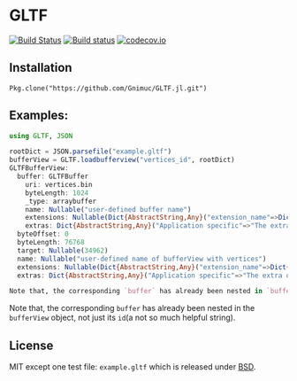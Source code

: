 # GLTF

[![Build Status](https://travis-ci.org/Gnimuc/GLTF.jl.svg?branch=master)](https://travis-ci.org/Gnimuc/GLTF.jl)
[![Build status](https://ci.appveyor.com/api/projects/status/3f32qqywxtcghh2f?svg=true)](https://ci.appveyor.com/project/Gnimuc/gltf-jl)
[![codecov.io](https://codecov.io/github/Gnimuc/GLTF.jl/coverage.svg?branch=master)](https://codecov.io/github/Gnimuc/GLTF.jl?branch=master)

## Installation
`Pkg.clone("https://github.com/Gnimuc/GLTF.jl.git")`

## Examples:
```julia
using GLTF, JSON

rootDict = JSON.parsefile("example.gltf")
bufferView = GLTF.loadbufferview("vertices_id", rootDict)
GLTFBufferView:
  buffer: GLTFBuffer
    uri: vertices.bin
    byteLength: 1024
    _type: arraybuffer
    name: Nullable("user-defined buffer name")
    extensions: Nullable(Dict{AbstractString,Any}("extension_name"=>Dict{AbstractString,Any}("extension specific"=>"value")))
    extras: Dict{AbstractString,Any}("Application specific"=>"The extra object can contain any properties.")
  byteOffset: 0
  byteLength: 76768
  target: Nullable(34962)
  name: Nullable("user-defined name of bufferView with vertices")
  extensions: Nullable(Dict{AbstractString,Any}("extension_name"=>Dict{AbstractString,Any}("extension specific"=>"value")))
  extras: Dict{AbstractString,Any}("Application specific"=>"The extra object can contain any properties.")

Note that, the corresponding `buffer` has already been nested in `bufferView`, not just its `id`(a not so much helpful string).
```
Note that, the corresponding `buffer` has already been nested in the `bufferView` object, not just its `id`(a not so much helpful string).

## License
MIT except one test file: `example.gltf` which is released under [BSD](https://github.com/KhronosGroup/glTF/blob/9c7dbd3bf4eea36cc91638d441a7c7b059af6417/LICENSE.md).
